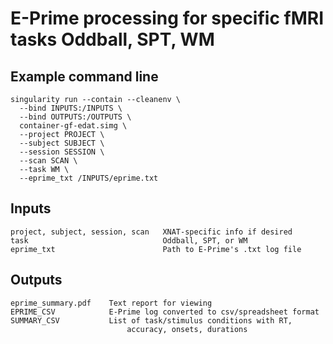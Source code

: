 # E-Prime processing for specific fMRI tasks Oddball, SPT, WM

## Example command line
```
singularity run --contain --cleanenv \
  --bind INPUTS:/INPUTS \
  --bind OUTPUTS:/OUTPUTS \
  container-gf-edat.simg \
  --project PROJECT \
  --subject SUBJECT \
  --session SESSION \
  --scan SCAN \
  --task WM \
  --eprime_txt /INPUTS/eprime.txt
```

## Inputs
```
project, subject, session, scan   XNAT-specific info if desired
task                              Oddball, SPT, or WM
eprime_txt                        Path to E-Prime's .txt log file
```

## Outputs
```
eprime_summary.pdf    Text report for viewing
EPRIME_CSV            E-Prime log converted to csv/spreadsheet format
SUMMARY_CSV           List of task/stimulus conditions with RT, 
                          accuracy, onsets, durations
```
